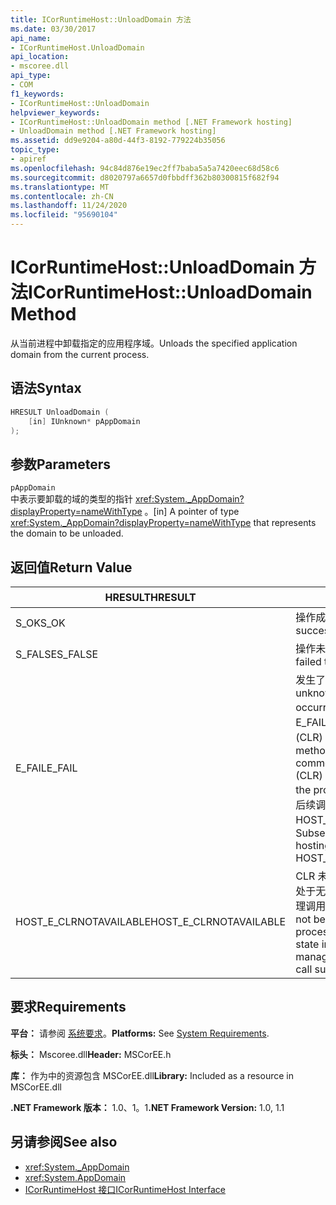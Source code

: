 ```yaml
---
title: ICorRuntimeHost::UnloadDomain 方法
ms.date: 03/30/2017
api_name:
- ICorRuntimeHost.UnloadDomain
api_location:
- mscoree.dll
api_type:
- COM
f1_keywords:
- ICorRuntimeHost::UnloadDomain
helpviewer_keywords:
- ICorRuntimeHost::UnloadDomain method [.NET Framework hosting]
- UnloadDomain method [.NET Framework hosting]
ms.assetid: dd9e9204-a80d-44f3-8192-779224b35056
topic_type:
- apiref
ms.openlocfilehash: 94c84d876e19ec2ff7baba5a5a7420eec68d58c6
ms.sourcegitcommit: d8020797a6657d0fbbdff362b80300815f682f94
ms.translationtype: MT
ms.contentlocale: zh-CN
ms.lasthandoff: 11/24/2020
ms.locfileid: "95690104"
---
```

# <a name="icorruntimehostunloaddomain-method"></a><span data-ttu-id="5e730-102">ICorRuntimeHost::UnloadDomain 方法</span><span class="sxs-lookup"><span data-stu-id="5e730-102">ICorRuntimeHost::UnloadDomain Method</span></span>

<span data-ttu-id="5e730-103">从当前进程中卸载指定的应用程序域。</span><span class="sxs-lookup"><span data-stu-id="5e730-103">Unloads the specified application domain from the current process.</span></span>  
  
## <a name="syntax"></a><span data-ttu-id="5e730-104">语法</span><span class="sxs-lookup"><span data-stu-id="5e730-104">Syntax</span></span>  
  
```cpp  
HRESULT UnloadDomain (  
    [in] IUnknown* pAppDomain  
);  
```  
  
## <a name="parameters"></a><span data-ttu-id="5e730-105">参数</span><span class="sxs-lookup"><span data-stu-id="5e730-105">Parameters</span></span>  

 `pAppDomain`  
 <span data-ttu-id="5e730-106">中表示要卸载的域的类型的指针 <xref:System._AppDomain?displayProperty=nameWithType> 。</span><span class="sxs-lookup"><span data-stu-id="5e730-106">[in] A pointer of type <xref:System._AppDomain?displayProperty=nameWithType> that represents the domain to be unloaded.</span></span>  
  
## <a name="return-value"></a><span data-ttu-id="5e730-107">返回值</span><span class="sxs-lookup"><span data-stu-id="5e730-107">Return Value</span></span>  
  
|<span data-ttu-id="5e730-108">HRESULT</span><span class="sxs-lookup"><span data-stu-id="5e730-108">HRESULT</span></span>|<span data-ttu-id="5e730-109">说明</span><span class="sxs-lookup"><span data-stu-id="5e730-109">Description</span></span>|  
|-------------|-----------------|  
|<span data-ttu-id="5e730-110">S_OK</span><span class="sxs-lookup"><span data-stu-id="5e730-110">S_OK</span></span>|<span data-ttu-id="5e730-111">操作成功。</span><span class="sxs-lookup"><span data-stu-id="5e730-111">The operation was successful.</span></span>|  
|<span data-ttu-id="5e730-112">S_FALSE</span><span class="sxs-lookup"><span data-stu-id="5e730-112">S_FALSE</span></span>|<span data-ttu-id="5e730-113">操作未能完成。</span><span class="sxs-lookup"><span data-stu-id="5e730-113">The operation failed to complete.</span></span>|  
|<span data-ttu-id="5e730-114">E_FAIL</span><span class="sxs-lookup"><span data-stu-id="5e730-114">E_FAIL</span></span>|<span data-ttu-id="5e730-115">发生了未知的灾难性故障。</span><span class="sxs-lookup"><span data-stu-id="5e730-115">An unknown, catastrophic failure occurred.</span></span> <span data-ttu-id="5e730-116">如果某个方法返回 E_FAIL，则公共语言运行时 (CLR) 在该进程中不再可用。</span><span class="sxs-lookup"><span data-stu-id="5e730-116">If a method returns E_FAIL, the common language runtime (CLR) is no longer usable in the process.</span></span> <span data-ttu-id="5e730-117">对任何宿主 Api 的后续调用都会返回 HOST_E_CLRNOTAVAILABLE。</span><span class="sxs-lookup"><span data-stu-id="5e730-117">Subsequent calls to any hosting APIs return HOST_E_CLRNOTAVAILABLE.</span></span>|  
|<span data-ttu-id="5e730-118">HOST_E_CLRNOTAVAILABLE</span><span class="sxs-lookup"><span data-stu-id="5e730-118">HOST_E_CLRNOTAVAILABLE</span></span>|<span data-ttu-id="5e730-119">CLR 未加载到进程中，或 CLR 处于无法运行托管代码或成功处理调用的状态。</span><span class="sxs-lookup"><span data-stu-id="5e730-119">The CLR has not been loaded into a process, or the CLR is in a state in which it cannot run managed code or process the call successfully.</span></span>|  
  
## <a name="requirements"></a><span data-ttu-id="5e730-120">要求</span><span class="sxs-lookup"><span data-stu-id="5e730-120">Requirements</span></span>  

 <span data-ttu-id="5e730-121">**平台：** 请参阅 [系统要求](../../get-started/system-requirements.md)。</span><span class="sxs-lookup"><span data-stu-id="5e730-121">**Platforms:** See [System Requirements](../../get-started/system-requirements.md).</span></span>  
  
 <span data-ttu-id="5e730-122">**标头：** Mscoree.dll</span><span class="sxs-lookup"><span data-stu-id="5e730-122">**Header:** MSCorEE.h</span></span>  
  
 <span data-ttu-id="5e730-123">**库：** 作为中的资源包含 MSCorEE.dll</span><span class="sxs-lookup"><span data-stu-id="5e730-123">**Library:** Included as a resource in MSCorEE.dll</span></span>  
  
 <span data-ttu-id="5e730-124">**.NET Framework 版本：** 1.0、1。1</span><span class="sxs-lookup"><span data-stu-id="5e730-124">**.NET Framework Version:** 1.0, 1.1</span></span>  
  
## <a name="see-also"></a><span data-ttu-id="5e730-125">另请参阅</span><span class="sxs-lookup"><span data-stu-id="5e730-125">See also</span></span>

- <xref:System._AppDomain>
- <xref:System.AppDomain>
- [<span data-ttu-id="5e730-126">ICorRuntimeHost 接口</span><span class="sxs-lookup"><span data-stu-id="5e730-126">ICorRuntimeHost Interface</span></span>](icorruntimehost-interface.md)
